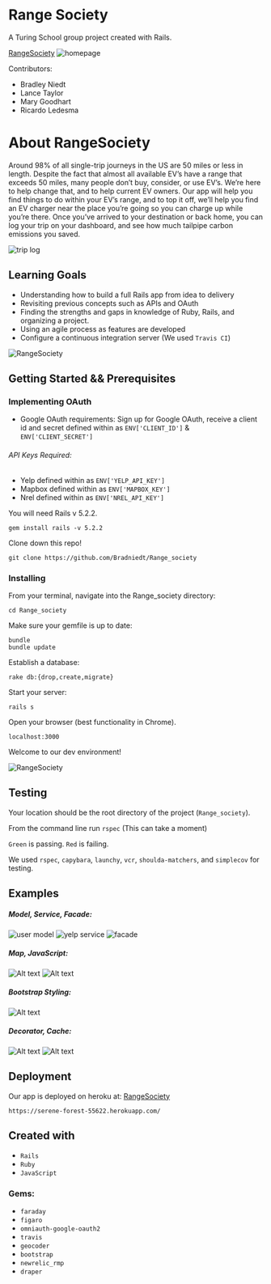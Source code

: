 # Range Society
A Turing School group project created with Rails.

[RangeSociety](https://range-society.herokuapp.com)
![homepage](/.readme/home.jpg)

Contributors:
* Bradley Niedt
* Lance Taylor
* Mary Goodhart
* Ricardo Ledesma


# About RangeSociety

Around 98% of all single-trip journeys in the US are 50 miles or less in length. Despite the fact that almost all available EV’s have a range that exceeds 50 miles, many people don’t buy, consider, or use EV’s. We’re here to help change that, and to help current EV owners. Our app will help you find things to do within your EV’s range, and to top it off, we’ll help you find an EV charger near the place you’re going so you can charge up while you’re there. Once you’ve arrived to your destination or back home, you can log your trip on your dashboard, and see how much tailpipe carbon emissions you saved.

![trip log](/.readme/my_trips.jpg)


## Learning Goals

* Understanding how to build a full Rails app from idea to delivery
* Revisiting previous concepts such as APIs and OAuth
* Finding the strengths and gaps in knowledge of Ruby, Rails, and organizing a project.
* Using an agile process as features are developed
* Configure a continuous integration server (We used `Travis CI`)

![RangeSociety](/.readme/first_search.jpg)

## Getting Started && Prerequisites

### Implementing OAuth

* Google OAuth requirements:
  Sign up for Google OAuth, receive a client id and secret defined within as `ENV['CLIENT_ID']` & `ENV['CLIENT_SECRET']`

###### API Keys Required:

* Yelp defined within as `ENV['YELP_API_KEY']`
* Mapbox defined within as `ENV['MAPBOX_KEY']`
* Nrel defined within as `ENV['NREL_API_KEY']`

You will need Rails v 5.2.2.
```
gem install rails -v 5.2.2
```
Clone down this repo!

```
git clone https://github.com/Bradniedt/Range_society
```

### Installing

From your terminal, navigate into the Range_society directory:

```
cd Range_society
```

Make sure your gemfile is up to date:

```
bundle
bundle update
```
Establish a database:

```
rake db:{drop,create,migrate}
```
Start your server:

```
rails s
```

Open your browser (best functionality in Chrome).

`localhost:3000`

Welcome to our dev environment!

![RangeSociety](/.readme/ev_chargers.jpg)

## Testing

Your location should be the root directory of the project (`Range_society`).

From the command line run `rspec`
(This can take a moment)

`Green` is passing.
`Red` is failing.

We used `rspec`, `capybara`, `launchy`, `vcr`, `shoulda-matchers`, and `simplecov` for testing.

## Examples
##### Model, Service, Facade:

![user model](/.readme/user.jpg)
![yelp service](/.readme/yelp_service.jpg)
![facade](/.readme/ev_station_facade.jpg)

##### Map, JavaScript:

![Alt text](/.readme/map.jpg)
![Alt text](/.readme/js.jpg)

##### Bootstrap Styling:

![Alt text](/.readme/styling.jpg)

##### Decorator, Cache:

![Alt text](/.readme/decorator.jpg)
![Alt text](/.readme/cache.jpg)

## Deployment

Our app is deployed on heroku at: [RangeSociety](https://serene-forest-55622.herokuapp.com/)

`https://serene-forest-55622.herokuapp.com/`

## Created with

* `Rails`
* `Ruby`
* `JavaScript`

### Gems:
* `faraday`
* `figaro`
* `omniauth-google-oauth2`
* `travis`
* `geocoder`
* `bootstrap`
* `newrelic_rmp`
* `draper`
